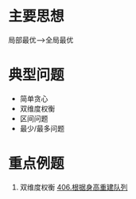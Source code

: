 # 主要思想
局部最优-->全局最优

# 典型问题
+ 简单贪心
+ 双维度权衡
+ 区间问题
+ 最少/最多问题
  
# 重点例题
 1. 双维度权衡
    [406.根据身高重建队列](/406.根据身高重建队列.md "双维度权衡问题")
